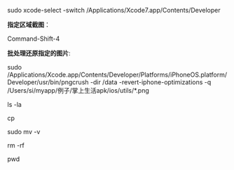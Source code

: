 sudo xcode-select -switch \/Applications\/Xcode7.app\/Contents\/Developer

**指定区域截图**：

Command-Shift-4

**批处理还原指定的图片**:

sudo /Applications/Xcode.app/Contents/Developer/Platforms/iPhoneOS.platform/Developer/usr/bin/pngcrush -dir /data -revert-iphone-optimizations -q /Users/si/myapp/例子/掌上生活apk/ios/utils/*.png

ls -la

cp

sudo mv -v

rm -rf

pwd

